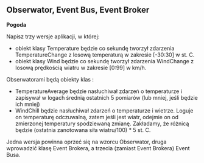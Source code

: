 ## Obserwator, Event Bus, Event Broker
**Pogoda**

Napisz trzy wersje aplikacji, w której:

- obiekt klasy Temperature będzie co sekundę tworzył zdarzenia TemperatureChange z losową temperaturą w zakresie [-30:30] w st. C.
- obiekt klasy Wind będzie co sekundę tworzył zdarzenia WindChange z losową prędkością wiatru w zakresie [0:99] w km/h.

Obserwatorami będą obiekty klas :
- TemperatureAverage będzie nasłuchiwał zdarzeń o temperaturze i zapisywał w logach średnią ostatnich 5 pomiarów (lub mniej, jeśli będzie ich mniej)
- WindChill będzie nasłuchiwał zdarzeń o temperaturze i wietrze. Loguje on temperaturę odczuwalną, zatem jeśli jest wiatr, odejmie on od zmierzonej temperatury spodziewaną zmianę. Zakładamy, że różnicą będzie (ostatnia zanotowana siła wiatru/100) * 5 st. C.

Jedna wersja powinna oprzeć się na wzorcu Obserwator, druga wprowadzić klasę Event Brokera, a trzecia (zamiast Event Brokera) Event Busa.
